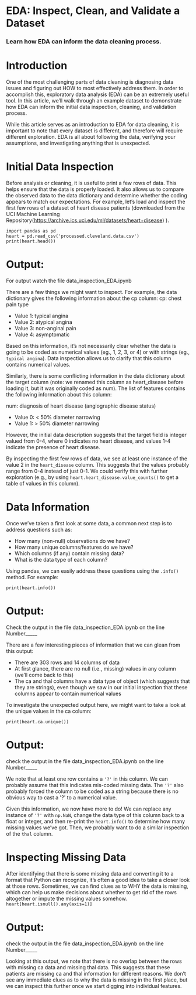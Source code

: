 # EDA: Inspect, Clean, and Validate a Dataset
### Learn how EDA can inform the data cleaning process.

# Introduction

One of the most challenging parts of data cleaning is diagnosing data issues and figuring out HOW to most effectively address them. In order to accomplish this, exploratory data analysis (EDA) can be an extremely useful tool. In this article, we’ll walk through an example dataset to demonstrate how EDA can inform the initial data inspection, cleaning, and validation process.

While this article serves as an introduction to EDA for data cleaning, it is important to note that every dataset is different, and therefore will require different exploration. EDA is all about following the data, verifying your assumptions, and investigating anything that is unexpected.

# Initial Data Inspection

Before analysis or cleaning, it is useful to print a few rows of data. This helps ensure that the data is properly loaded. It also allows us to compare the observed data to the data dictionary and determine whether the coding appears to match our expectations. For example, let’s load and inspect the first few rows of a dataset of heart disease patients (downloaded from the UCI Machine Learning Repository(https://archive.ics.uci.edu/ml/datasets/heart+disease) ).

```
import pandas as pd
heart = pd.read_csv('processed.cleveland.data.csv')
print(heart.head()) 
```

# Output:

For output watch the file data_inspection_EDA.ipynb

There are a few things we might want to inspect. For example, the data dictionary gives the following information about the cp column:
cp: chest pain type
* Value 1: typical angina
* Value 2: atypical angina
* Value 3: non-anginal pain
* Value 4: asymptomatic

Based on this information, it’s not necessarily clear whether the data is going to be coded as numerical values (eg., 1, 2, 3, or 4) or with strings (eg., `typical angina`). Data inspection allows us to clarify that this column contains numerical values.

Similarly, there is some conflicting information in the data dictionary about the target column (note: we renamed this column as heart_disease before loading it, but it was originally coded as num). The list of features contains the following information about this column:

num: diagnosis of heart disease (angiographic disease status)

* Value 0: < 50% diameter narrowing
* Value 1: > 50% diameter narrowing

However, the initial data description suggests that the target field is integer valued from 0-4, where 0 indicates no heart disease, and values 1-4 indicate the presence of heart disease.

By inspecting the first few rows of data, we see at least one instance of the value 2 in the `heart_disease` column. This suggests that the values probably range from 0-4 instead of just 0-1. We could verify this with further exploration (e.g., by using `heart.heart_disease.value_counts()` to get a table of values in this column).

# Data Information
Once we’ve taken a first look at some data, a common next step is to address questions such as:
* How many (non-null) observations do we have?
* How many unique columns/features do we have?
* Which columns (if any) contain missing data?
* What is the data type of each column?


Using pandas, we can easily address these questions using the `.info()` method. For example:

`print(heart.info())`

# Output:

Check the output in the file data_inspection_EDA.ipynb on the line Number_____

There are a few interesting pieces of information that we can glean from this 
output:
* There are 303 rows and 14 columns of data
* At first glance, there are no null (i.e., missing) values in any column (we’ll come back to this)
* The ca and thal columns have a data type of object (which suggests that they are strings), even though we saw in our initial inspection that these columns appear to contain numerical values

To investigate the unexpected output here, we might want to take a look at the unique values in the ca column:

`print(heart.ca.unique())`

# Output:

check the output in the file data_inspection_EDA.ipynb on the line Number_____

We note that at least one row contains a `'?'` in this column. We can probably assume that this indicates mis-coded missing data. The `'?'` also probably forced the column to be coded as a string because there is no obvious way to cast a '?' to a numerical value.

Given this information, we now have more to do! We can replace any instance of `'?'` with `np.NaN`, change the data type of this column back to a float or integer, and then re-print the `heart.info()` to determine how many missing values we’ve got. Then, we probably want to do a similar inspection of the `thal` column.

# Inspecting Missing Data
After identifying that there is some missing data and converting it to a format that Python can recognize, it’s often a good idea to take a closer look at those rows. Sometimes, we can find clues as to WHY the data is missing, which can help us make decisions about whether to get rid of the rows altogether or impute the missing values somehow.
`heart[heart.isnull().any(axis=1)]`

# Output:

check the output in the file data_inspection_EDA.ipynb on the line Number_____


Looking at this output, we note that there is no overlap between the rows with missing ca data and missing thal data. This suggests that these patients are missing ca and thal information for different reasons. We don’t see any immediate clues as to why the data is missing in the first place, but we can inspect this further once we start digging into individual features.



